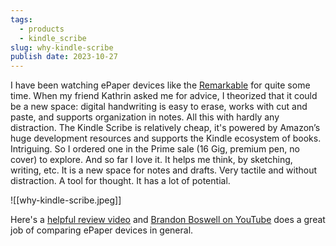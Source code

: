 ```yaml
---
tags:
  - products
  - kindle_scribe
slug: why-kindle-scribe
publish date: 2023-10-27
---
```

I have been watching ePaper devices like the [Remarkable](https://remarkable.com/) for quite some time. When my friend Kathrin asked me for advice, I theorized that it could be a new space: digital handwriting is easy to erase, works with cut and paste, and supports organization in notes. All this with hardly any distraction. The Kindle Scribe is relatively cheap, it's powered by Amazon’s huge development resources and supports the Kindle ecosystem of books. Intriguing. So I ordered one in the Prime sale (16 Gig, premium pen, no cover) to explore. And so far I love it. It helps me think, by sketching, writing, etc. It is a new space for notes and drafts. Very tactile and without distraction. A tool for thought. It has a lot of potential.

![[why-kindle-scribe.jpeg]]

Here's a [helpful review video](https://www.youtube.com/watch?v=Sm4A721uhfw) and [Brandon Boswell on YouTube](https://www.youtube.com/watch?v=Me88APYahZM) does a great job of comparing ePaper devices in general.